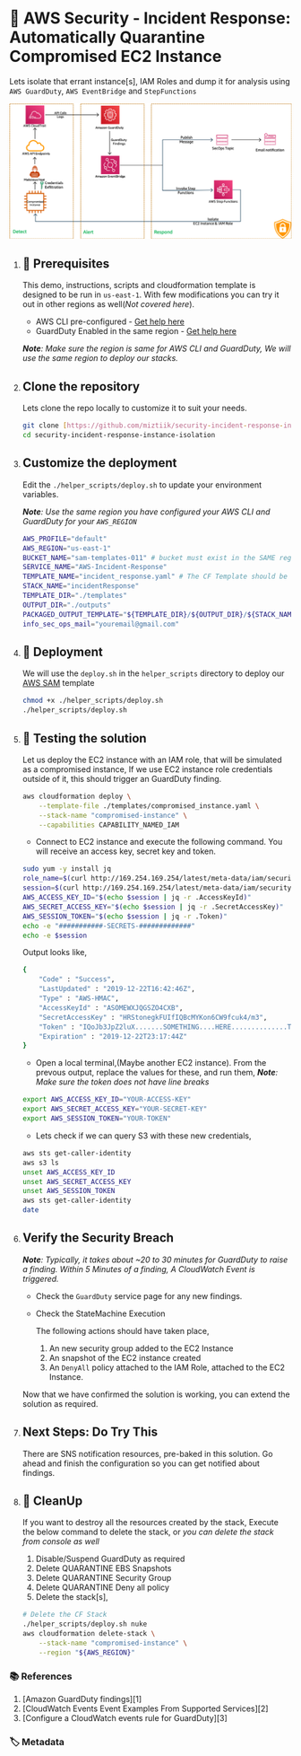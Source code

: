 
# 👮 AWS Security - Incident Response: Automatically Quarantine Compromised EC2 Instance

  Lets isolate that errant instance[s], IAM Roles and dump it for analysis using `AWS GuardDuty`, `AWS EventBridge` and `StepFunctions`
  
  ![AWS Security - Incident Response](images/ec2_credentials_exfiltration_01.png)

1. ## 🧰 Prerequisites

    This demo, instructions, scripts and cloudformation template is designed to be run in `us-east-1`. With few modifications you can try it out in other regions as well(_Not covered here_).

    - AWS CLI pre-configured - [Get help here](https://youtu.be/TPyyfmQte0U)
    - GuardDuty Enabled in the same region - [Get help here](https://youtu.be/ybh_556IMpk)

    _**Note**: Make sure the region is same for AWS CLI and GuardDuty, We will use the same region to deploy our stacks._

1. ## Clone the repository

    Lets clone the repo locally to customize it to suit your needs.

    ```bash
    git clone [https://github.com/miztiik/security-incident-response-instance-isolation.git](https://github.com/ragulmuthu03/AWS-Incident-Response-Tool)
    cd security-incident-response-instance-isolation
    ```

1. ## Customize the deployment

    Edit the `./helper_scripts/deploy.sh` to update your environment variables.

    _**Note**: Use the same region you have configured your AWS CLI and GuardDuty for your `AWS_REGION`_
  
    ```bash
    AWS_PROFILE="default"
    AWS_REGION="us-east-1"
    BUCKET_NAME="sam-templates-011" # bucket must exist in the SAME region the deployment is taking place
    SERVICE_NAME="AWS-Incident-Response"
    TEMPLATE_NAME="incident_response.yaml" # The CF Template should be the same name, If not update it.
    STACK_NAME="incidentResponse"
    TEMPLATE_DIR="./templates"
    OUTPUT_DIR="./outputs"
    PACKAGED_OUTPUT_TEMPLATE="${TEMPLATE_DIR}/${OUTPUT_DIR}/${STACK_NAME}-packaged-template.yaml"
    info_sec_ops_mail="youremail@gmail.com"
    ```

1. ## 🚀 Deployment

    We will use the `deploy.sh` in the `helper_scripts` directory to deploy our [AWS SAM](https://github.com/awslabs/serverless-application-model) template

    ```bash
    chmod +x ./helper_scripts/deploy.sh
    ./helper_scripts/deploy.sh
    ```
  
1. ## 🔬 Testing the solution

    Let us deploy the EC2 instance with an IAM role, that will be simulated as a compromised instance, If we use EC2 instance role credentials outside of it, this should trigger an GuardDuty finding.

    ```bash
    aws cloudformation deploy \
        --template-file ./templates/compromised_instance.yaml \
        --stack-name "compromised-instance" \
        --capabilities CAPABILITY_NAMED_IAM
    ```

    - Connect to EC2 instance and execute the following command. You will receive an access key, secret key and token.

    ```bash
    sudo yum -y install jq
    role_name=$(curl http://169.254.169.254/latest/meta-data/iam/security-credentials/)
    session=$(curl http://169.254.169.254/latest/meta-data/iam/security-credentials/$role_name)
    AWS_ACCESS_KEY_ID="$(echo $session | jq -r .AccessKeyId)"
    AWS_SECRET_ACCESS_KEY="$(echo $session | jq -r .SecretAccessKey)"
    AWS_SESSION_TOKEN="$(echo $session | jq -r .Token)"
    echo -e "###########-SECRETS-#############"
    echo -e $session
    ```

    Output looks like,

    ```bash
    {
        "Code" : "Success",
        "LastUpdated" : "2019-12-22T16:42:46Z",
        "Type" : "AWS-HMAC",
        "AccessKeyId" : "ASOMEWXJQGSZO4CXB",
        "SecretAccessKey" : "HRStonegkFUIfIQBcMYKon6CW9fcuk4/m3",
        "Token" : "IQoJb3JpZ2luX.......SOMETHING....HERE..............TkDA==",
        "Expiration" : "2019-12-22T23:17:44Z"
    }
    ```

    - Open a local terminal,(Maybe another EC2 instance).
    From the prevous output, replace the values for these, and run them,
    _**Note**: Make sure the token does not have line breaks_

    ```bash
    export AWS_ACCESS_KEY_ID="YOUR-ACCESS-KEY"
    export AWS_SECRET_ACCESS_KEY="YOUR-SECRET-KEY"
    export AWS_SESSION_TOKEN="YOUR-TOKEN"
    ```

    - Lets check if we can query S3 with these new credentials,

    ```bash
    aws sts get-caller-identity
    aws s3 ls
    unset AWS_ACCESS_KEY_ID
    unset AWS_SECRET_ACCESS_KEY
    unset AWS_SESSION_TOKEN
    aws sts get-caller-identity
    date
    ```

1. ## Verify the Security Breach

    _**Note**: Typically, it takes about ~20 to 30 minutes for GuardDuty to raise a finding. Within 5 Minutes of a finding, A CloudWatch Event is triggered._

    - Check the `GuardDuty` service page for any new findings.

    - Check the StateMachine Execution

      The following actions should have taken place,

      1. An new security group added to the EC2 Instance
      1. An snapshot of the EC2 instance created
      1. An `DenyAll` policy attached to the IAM Role, attached to the EC2 Instance.

    Now that we have confirmed the solution is working, you can extend the solution as required.

1. ## Next Steps: Do Try This

    There are SNS notification resources, pre-baked in this solution. Go ahead and finish the configuration so you can get notified about findings.

1. ## 🧹 CleanUp

    If you want to destroy all the resources created by the stack, Execute the below command to delete the stack, or _you can delete the stack from console as well_

    1. Disable/Suspend GuardDuty as required
    1. Delete QUARANTINE EBS Snapshots
    1. Delete QUARANTINE Security Group
    1. Delete QUARANTINE Deny all policy
    1. Delete the stack[s],

    ```bash
    # Delete the CF Stack
    ./helper_scripts/deploy.sh nuke
    aws cloudformation delete-stack \
        --stack-name "compromised-instance" \
        --region "${AWS_REGION}"
    ```

### 📚 References

1. [Amazon GuardDuty findings][1]
1. [CloudWatch Events Event Examples From Supported Services][2]
1. [Configure a CloudWatch events rule for GuardDuty][3]

### 🏷️ Metadata
